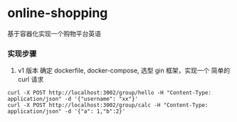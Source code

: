 # online-shopping
基于容器化实现一个购物平台英语


### 实现步骤
1. v1 版本
确定 dockerfile, docker-compose, 选型 gin 框架，实现一个 简单的 curl 请求
```
curl -X POST http://localhost:3002/group/hello -H "Content-Type: application/json" -d '{"username": "xx"}'
curl -X POST http://localhost:3002/group/calc -H "Content-Type: application/json" -d '{"a": 1,"b":2}'
```